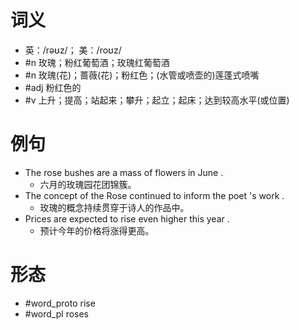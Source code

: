 # 词义
- 英：/rəʊz/； 美：/roʊz/
- #n 玫瑰；粉红葡萄酒；玫瑰红葡萄酒
- #n 玫瑰(花)；蔷薇(花)；粉红色；(水管或喷壶的)莲蓬式喷嘴
- #adj 粉红色的
- #v 上升；提高；站起来；攀升；起立；起床；达到较高水平(或位置)
# 例句
- The rose bushes are a mass of flowers in June .
	- 六月的玫瑰园花团锦簇。
- The concept of the Rose continued to inform the poet 's work .
	- 玫瑰的概念持续贯穿于诗人的作品中。
- Prices are expected to rise even higher this year .
	- 预计今年的价格将涨得更高。
# 形态
- #word_proto rise
- #word_pl roses
